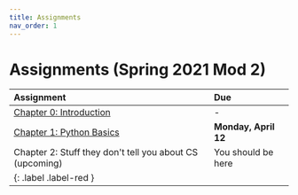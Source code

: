 ```yaml
---
title: Assignments
nav_order: 1
---
```


# Assignments (Spring 2021 Mod 2)

| Assignment                                                                                 | Due                                      | 
|:-------------------------------------------------------------------------------------------|:-----------------------------------------|
| [Chapter 0: Introduction](https://learncswith.us/chapters/0-Introduction/0-contents.html)  | -                                        |
| [Chapter 1: Python Basics](https://learncswith.us/chapters/1-PythonBasics/0-contents.html) | **Monday, April 12**                     |
| Chapter 2: Stuff they don't tell you about CS (upcoming)                                   | You should be here 
{: .label .label-red } |
